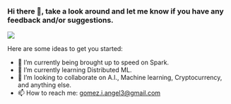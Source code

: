 ### Hi there 👋, take a look around and let me know if you have any feedback and/or suggestions.

![](https://user-images.githubusercontent.com/68249354/100056329-20747680-2deb-11eb-942b-208b2fa4baab.jpg)

Here are some ideas to get you started:

- 🔭 I’m currently being brought up to speed on Spark.
- 🌱 I’m currently learning Distributed ML.
- 👯 I’m looking to collaborate on A.I., Machine learning, Cryptocurrency, and anything else.
- 📫 How to reach me: gomez.i.angel3@gmail.com

